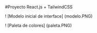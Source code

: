 #Proyecto React.js + TailwindCSS

! [Modelo inicial de interface] (modelo.PNG)

! [Paleta de colores] (paleta.PNG)
